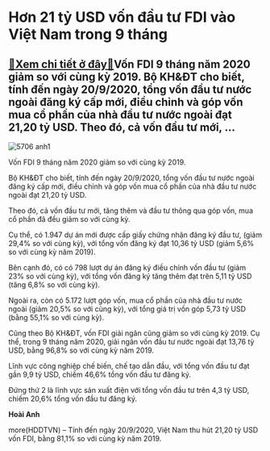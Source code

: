 Hơn 21 tỷ USD vốn đầu tư FDI vào Việt Nam trong 9 tháng
=======================================================

[:gift:Xem chi tiết ở đây:gift:](https://hddtvn.com/hon-21-ty-usd-von-dau-tu-fdi-vao-viet-nam-trong-9-thang/)Vốn FDI 9 tháng năm 2020 giảm so với cùng kỳ 2019. Bộ KH&ĐT cho biết, tính đến ngày 20/9/2020, tổng vốn đầu tư nước ngoài đăng ký cấp mới, điều chỉnh và góp vốn mua cổ phần của nhà đầu tư nước ngoài đạt 21,20 tỷ USD. Theo đó, cả vốn đầu tư mới, …
------------------------------------------------------------------------------------------------------------------------------------------------------------------------------------------------------------------------------------------------------





![5706 anh1](https://haiquanonline.com.vn/stores/news_dataimages/hienntt/082020/24/13/5706_anh1.jpg?rt=20200928191114 "Hơn 21 tỷ USD vốn đầu tư nước ngoài vào Việt Nam")


Vốn FDI 9 tháng năm 2020 giảm so với cùng kỳ 2019.



Bộ KH&ĐT cho biết, tính đến ngày 20/9/2020, tổng vốn đầu tư nước ngoài đăng ký cấp mới, điều chỉnh và góp vốn mua cổ phần của nhà đầu tư nước ngoài đạt 21,20 tỷ USD.


Theo đó, cả vốn đầu tư mới, tăng thêm và đầu tư thông qua góp vốn, mua cổ phần đã đều giảm so với cùng kỳ.


Cụ thể, có 1.947 dự án mới được cấp giấy chứng nhận đăng ký đầu tư, (giảm 29,4% so với cùng kỳ), với tổng vốn đăng ký đạt 10,36 tỷ USD (giảm 5,6% so với cùng kỳ năm 2019).


Bên cạnh đó, có có 798 lượt dự án đăng ký điều chỉnh vốn đầu tư (giảm 23% so với cùng kỳ), với tổng vốn đăng ký tăng thêm đạt trên 5,11 tỷ USD (tăng 6,8% so với cùng kỳ).


Ngoài ra, còn có 5.172 lượt góp vốn, mua cổ phần của nhà đầu tư nước ngoài (giảm 20,5% so với cùng kỳ), với tổng giá trị vốn góp 5,73 tỷ USD (bằng 55,1% so với cùng kỳ).


Cũng theo Bộ KH&ĐT, vốn FDI giải ngân cũng giảm so với cùng kỳ 2019. Cụ thể, trong 9 tháng năm 2020, giải ngân vốn đầu tư nước ngoài đạt 13,76 tỷ USD, bằng 96,8% so với cùng kỳ năm 2019.


Lĩnh vực công nghiệp chế biến, chế tạo dẫn đầu, với tổng vốn đầu tư đạt gần 9,9 tỷ USD, chiếm 46,6% tổng vốn đầu tư đăng ký.


Đứng thứ 2 là lĩnh vực sản xuất điện với tổng vốn đầu tư trên 4,3 tỷ USD, chiếm 20,6% tổng vốn đầu tư đăng ký.




**Hoài Anh**



more(HDDTVN) – Tính đến ngày 20/9/2020, Việt Nam thu hút 21,20 tỷ USD vốn FDI, bằng 81,1% so với cùng kỳ năm 2019.

